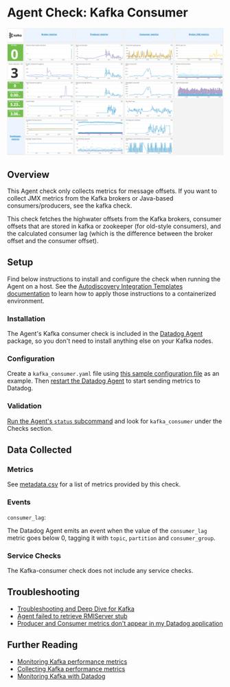 # Agent Check: Kafka Consumer

![Kafka Dashboard][111]

## Overview

This Agent check only collects metrics for message offsets. If you want to collect JMX metrics from the Kafka brokers or Java-based consumers/producers, see the kafka check.

This check fetches the highwater offsets from the Kafka brokers, consumer offsets that are stored in kafka or zookeeper (for old-style consumers), and the calculated consumer lag (which is the difference between the broker offset and the consumer offset).

## Setup

Find below instructions to install and configure the check when running the Agent on a host. See the [Autodiscovery Integration Templates documentation][112] to learn how to apply those instructions to a containerized environment.

### Installation

The Agent's Kafka consumer check is included in the [Datadog Agent][113] package, so you don't need to install anything else on your Kafka nodes.

### Configuration

Create a `kafka_consumer.yaml` file using [this sample configuration file][114] as an example. Then [restart the Datadog Agent][115] to start sending metrics to Datadog.

### Validation

[Run the Agent's `status` subcommand][116] and look for `kafka_consumer` under the Checks section.

## Data Collected
### Metrics
See [metadata.csv][117] for a list of metrics provided by this check.

### Events

`consumer_lag`:

The Datadog Agent emits an event when the value of the `consumer_lag` metric goes below 0, tagging it with `topic`,
`partition` and `consumer_group`.

### Service Checks
The Kafka-consumer check does not include any service checks.

## Troubleshooting

* [Troubleshooting and Deep Dive for Kafka][118]
* [Agent failed to retrieve RMIServer stub][119]
* [Producer and Consumer metrics don't appear in my Datadog application][120]

## Further Reading

* [Monitoring Kafka performance metrics][121]
* [Collecting Kafka performance metrics][122]
* [Monitoring Kafka with Datadog][123]

[111]: https://raw.githubusercontent.com/DataDog/integrations-core/master/kafka_consumer/images/kafka_dashboard.png
[112]: https://docs.datadoghq.com/agent/autodiscovery/integrations
[113]: https://app.datadoghq.com/account/settings#agent
[114]: https://github.com/DataDog/integrations-core/blob/master/kafka_consumer/datadog_checks/kafka_consumer/data/conf.yaml.example
[115]: https://docs.datadoghq.com/agent/guide/agent-commands/?tab=agentv6#start-stop-and-restart-the-agent
[116]: https://docs.datadoghq.com/agent/guide/agent-commands/?tab=agentv6#agent-status-and-information
[117]: https://github.com/DataDog/integrations-core/blob/master/kafka_consumer/metadata.csv
[118]: https://docs.datadoghq.com/integrations/faq/troubleshooting-and-deep-dive-for-kafka
[119]: https://docs.datadoghq.com/integrations/faq/agent-failed-to-retrieve-rmierver-stub
[120]: https://docs.datadoghq.com/integrations/faq/producer-and-consumer-metrics-don-t-appear-in-my-datadog-application
[121]: https://www.datadoghq.com/blog/monitoring-kafka-performance-metrics
[122]: https://www.datadoghq.com/blog/collecting-kafka-performance-metrics
[123]: https://www.datadoghq.com/blog/monitor-kafka-with-datadog
